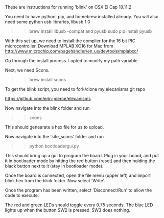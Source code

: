 These are instructions for running 'blink' on OSX El Cap 10.11.2

You need to have python, pip, and homebrew installed already.
You will also need some python usb libraries, libusb 1.0
>> brew install libusb -compat
and pyusb
>> sudo pip install pyusb

With this set up, we need to install the complier for the 16 bit PIC microcontroller.  Download MPLAB XC16 for Mac from 
http://www.microchip.com/pagehandler/en_us/devtools/mplabxc/

Go through the install process.  I opted to modify my path variable.

Next, we need Scons.

>> brew install scons

To get the blink script, you need to fork/clone my elecanisms git repo 

https://github.com/erin-pierce/elecanisms

Now navigate into the blink folder and run
>> scons

This should genearate a hex file for us to upload.

Now navigate into the 'site_scons' folder and run
>> python bootloadergui.py

This should bring up a gui to program the board.  Plug in your board, and put it in bootloader mode by hitting the red button (reset) and then holding the black button next to it (stay in bootloader mode).

Once the board is connected, open the file menu (upper left) and import blink.hex from the blink folder.  Now select 'Write'.

Once the program has been written, select 'Disconnect/Run' to allow the code to execute.

The red and green LEDs should toggle every 0.75 seconds.  The blue LED lights up when the button SW2 is pressed.  SW3 does nothing.